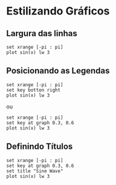 # Estilizando Gráficos

## Largura das linhas
    
    set xrange [-pi : pi]
    plot sin(x) lw 3
  
## Posicionando as Legendas
    
    set xrange [-pi : pi]
    set key botton right
    plot sin(x) lw 3
ou

    set xrange [-pi : pi]
    set key at graph 0.3, 0.6
    plot sin(x) lw 3
    
## Definindo Títulos

    set xrange [-pi : pi]
    set key at graph 0.3, 0.6
    set title "Sine Wave"
    plot sin(x) lw 3

## 

